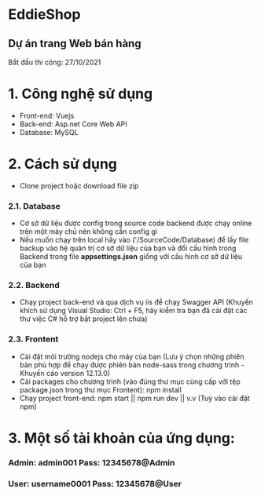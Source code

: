 # EddieShop
## Dự án trang Web bán hàng 
Bắt đầu thi công: 27/10/2021  
# 1. Công nghệ sử dụng
* Front-end: Vuejs
* Back-end: Asp.net Core Web API
* Database: MySQL  
# 2. Cách sử dụng 
* Clone project hoặc download file zip  
### 2.1. Database
* Cơ sở dữ liệu được config trong source code backend được chạy online trên một máy chủ nên không cần config gì  
* Nếu muốn chạy trên local hãy vào ('/SourceCode/Database) để lấy file backup vào hệ quản trị cơ sở dữ liệu của bạn và đổi cấu hình trong Backend trong file **appsettings.json** giống với cấu hình cơ sở dữ liệu của bạn  
### 2.2. Backend  
* Chạy project back-end và qua dịch vụ iis để chạy Swagger API (Khuyến khích sử dụng Visual Studio: Ctrl + F5, hãy kiểm tra bạn đã cài đặt các thư việc C# hỗ trợ bật project lên chưa)  
### 2.3. Frontent  
* Cài đặt môi trường nodejs cho máy của bạn (Lưu ý chọn những phiên bản phù hợp để chạy được phiên bản node-sass trong chương trình - Khuyến cáo version 12.13.0)   
* Cài packages cho chương trình (vào đúng thư mục cùng cấp với tệp package.json trong thư mục Frontent):  npm install
* Chạy project front-end: npm start || npm run dev || v.v (Tuỳ vào cài đặt npm)  
# 3. Một số tài khoản của ứng dụng:  
### Admin: admin001 Pass: 12345678@Admin  
### User: username0001 Pass: 12345678@User 
